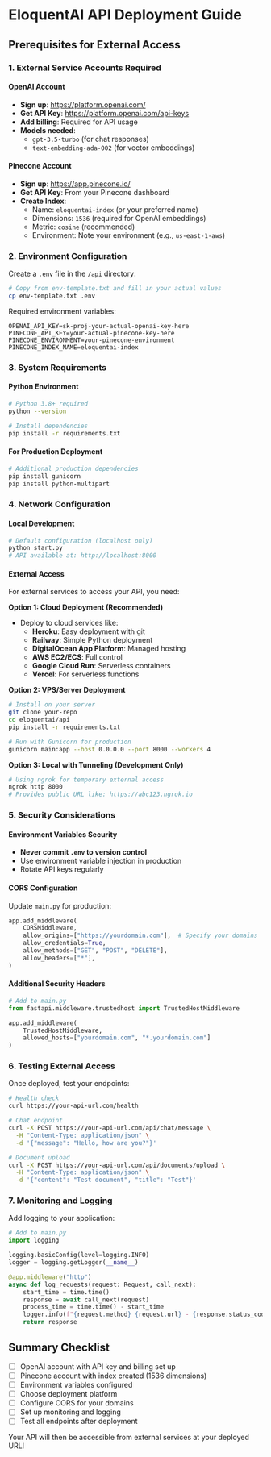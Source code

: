 # EloquentAI API Deployment Guide

## Prerequisites for External Access

### 1. External Service Accounts Required

#### OpenAI Account
- **Sign up**: https://platform.openai.com/
- **Get API Key**: https://platform.openai.com/api-keys
- **Add billing**: Required for API usage
- **Models needed**: 
  - `gpt-3.5-turbo` (for chat responses)
  - `text-embedding-ada-002` (for vector embeddings)

#### Pinecone Account
- **Sign up**: https://app.pinecone.io/
- **Get API Key**: From your Pinecone dashboard
- **Create Index**: 
  - Name: `eloquentai-index` (or your preferred name)
  - Dimensions: `1536` (required for OpenAI embeddings)
  - Metric: `cosine` (recommended)
  - Environment: Note your environment (e.g., `us-east-1-aws`)

### 2. Environment Configuration

Create a `.env` file in the `/api` directory:

```bash
# Copy from env-template.txt and fill in your actual values
cp env-template.txt .env
```

Required environment variables:
```env
OPENAI_API_KEY=sk-proj-your-actual-openai-key-here
PINECONE_API_KEY=your-actual-pinecone-key-here  
PINECONE_ENVIRONMENT=your-pinecone-environment
PINECONE_INDEX_NAME=eloquentai-index
```

### 3. System Requirements

#### Python Environment
```bash
# Python 3.8+ required
python --version

# Install dependencies
pip install -r requirements.txt
```

#### For Production Deployment
```bash
# Additional production dependencies
pip install gunicorn
pip install python-multipart
```

### 4. Network Configuration

#### Local Development
```bash
# Default configuration (localhost only)
python start.py
# API available at: http://localhost:8000
```

#### External Access
For external services to access your API, you need:

**Option 1: Cloud Deployment (Recommended)**
- Deploy to cloud services like:
  - **Heroku**: Easy deployment with git
  - **Railway**: Simple Python deployment
  - **DigitalOcean App Platform**: Managed hosting
  - **AWS EC2/ECS**: Full control
  - **Google Cloud Run**: Serverless containers
  - **Vercel**: For serverless functions

**Option 2: VPS/Server Deployment**
```bash
# Install on your server
git clone your-repo
cd eloquentai/api
pip install -r requirements.txt

# Run with Gunicorn for production
gunicorn main:app --host 0.0.0.0 --port 8000 --workers 4
```

**Option 3: Local with Tunneling (Development Only)**
```bash
# Using ngrok for temporary external access
ngrok http 8000
# Provides public URL like: https://abc123.ngrok.io
```

### 5. Security Considerations

#### Environment Variables Security
- **Never commit `.env` to version control**
- Use environment variable injection in production
- Rotate API keys regularly

#### CORS Configuration
Update `main.py` for production:
```python
app.add_middleware(
    CORSMiddleware,
    allow_origins=["https://yourdomain.com"],  # Specify your domains
    allow_credentials=True,
    allow_methods=["GET", "POST", "DELETE"],
    allow_headers=["*"],
)
```

#### Additional Security Headers
```python
# Add to main.py
from fastapi.middleware.trustedhost import TrustedHostMiddleware

app.add_middleware(
    TrustedHostMiddleware, 
    allowed_hosts=["yourdomain.com", "*.yourdomain.com"]
)
```

### 6. Testing External Access

Once deployed, test your endpoints:

```bash
# Health check
curl https://your-api-url.com/health

# Chat endpoint
curl -X POST https://your-api-url.com/api/chat/message \
  -H "Content-Type: application/json" \
  -d '{"message": "Hello, how are you?"}'

# Document upload
curl -X POST https://your-api-url.com/api/documents/upload \
  -H "Content-Type: application/json" \
  -d '{"content": "Test document", "title": "Test"}'
```

### 7. Monitoring and Logging

Add logging to your application:
```python
# Add to main.py
import logging

logging.basicConfig(level=logging.INFO)
logger = logging.getLogger(__name__)

@app.middleware("http")
async def log_requests(request: Request, call_next):
    start_time = time.time()
    response = await call_next(request)
    process_time = time.time() - start_time
    logger.info(f"{request.method} {request.url} - {response.status_code} - {process_time:.2f}s")
    return response
```

## Summary Checklist

- [ ] OpenAI account with API key and billing set up
- [ ] Pinecone account with index created (1536 dimensions)
- [ ] Environment variables configured
- [ ] Choose deployment platform
- [ ] Configure CORS for your domains
- [ ] Set up monitoring and logging
- [ ] Test all endpoints after deployment

Your API will then be accessible from external services at your deployed URL!
